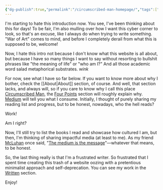 ```yaml
---
{"dg-publish":true,"permalink":"/circumscribed-man-homepage/","tags":["gardenEntry"]}
---
```



I'm starting to hate this introduction now. You see, I've been thinking about this for days! To be fair, I'm also mulling over how I want this cyber corner to look, so that's an excuse, like I always do when trying to write something. "War of Art" comes to mind, and before I completely derail from what this is supposed to be, welcome!

Now, I hate this intro not because I don't know what this website is all about, but because I have so many things I want to say without resorting to bullshit phrases like "the meaning of life" or "who am I?" And all those academic word salad metaphorical substrates. *wink*

For now, see what I have so far below. If you want to know more about why I bother, check the [[About\|About]] section, of course. And well, that section lacks, and always will, so if you care to know why I call this place [Circumscribed Man][circ_man], the [Four Points][4points] section will roughly explain why. [Medium][medium] will tell you what I consume. Initially, I thought of purely sharing my reading list and progress, but to be honest, nowadays, who the hell reads?

Work!

Am I right?

Now, I'll still try to list the books I read and showcase how cultured I am, but then, I'm thinking of sharing impactful media (at least to me). As my friend [McLuhan][mcluhan] once said, "[The medium is the message][misdam]"—whatever that means, to be honest.

So, the last thing really is that I'm a frustrated writer. So frustrated that I spent time creating this trash of a website oozing with a pretentious minimalist approach and self-deprecation. You can see my work in the [Written][written] section.

Enjoy!



[circ_man]: https://19mwilliams94.github.io/circumscribed_man/
[4points]: https://19mwilliams94.github.io/circumscribed_man/four-points/
[medium]: https://19mwilliams94.github.io/circumscribed_man/Medium/
[mcluhan]: https://en.wikipedia.org/wiki/Marshall_McLuhan
[misdam]: https://en.wikipedia.org/wiki/The_medium_is_the_message
[written]: https://19mwilliams94.github.io/circumscribed_man/written/